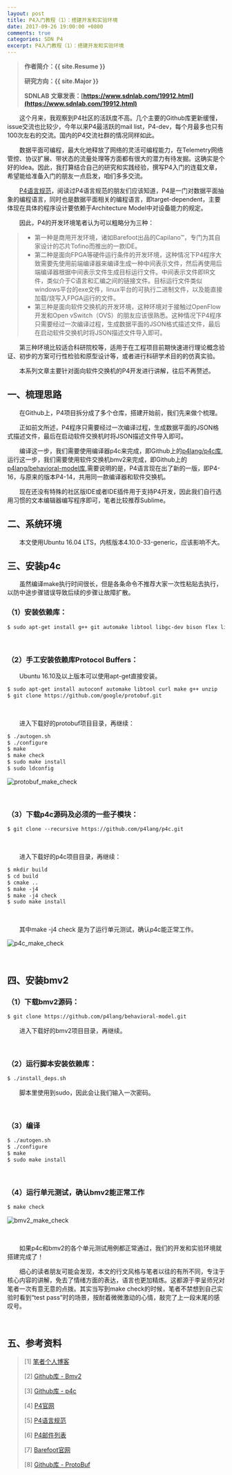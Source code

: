 ```yaml
---
layout: post
title: P4入门教程（1）：搭建开发和实验环境
date: 2017-09-26 19:00:00 +0800
comments: true
categories: SDN P4
excerpt: P4入门教程（1）：搭建开发和实验环境
---
```


> **作者简介：{{ site.Resume }}**
> 
> **研究方向：{{ site.Major }}**
> 
> **SDNLAB 文章发表：[https://www.sdnlab.com/19912.html](https://www.sdnlab.com/19912.html)**

　　这个月来，我观察到P4社区的活跃度不高。几个主要的Github库更新缓慢，issue交流也比较少，今年以来P4最活跃的mail list，P4-dev，每个月最多也只有100次左右的交流。国内的P4交流社群的情况同样如此。

　　数据平面可编程，最大化地释放了网络的灵活可编程能力，在Telemetry网络管控、协议扩展、带状态的流量处理等方面都有很大的潜力有待发掘。这确实是个好的Idea。因此，我打算结合自己的研究和实践经验，撰写P4入门的连载文章，希望能给准备入门的朋友一点启发，咱们多多交流。

　　[P4语言规范](https://p4lang.github.io/p4-spec/)，阅读过P4语言规范的朋友们应该知道，P4是一门对数据平面抽象的编程语言，同时也是数据平面相关的编程语言，即target-dependent，主要体现在具体的程序设计要依赖于Architecture Model中对设备能力的规定。

　　因此，P4的开发环境笔者认为可以粗略分为三种：

> * 第一种是商用开发环境，诸如Barefoot出品的Capilano™，专门为其自家设计的芯片Tofino而推出的一款IDE。
> * 第二种是面向FPGA等硬件运行条件的开发环境，这种情况下P4程序大致需要先使用前端编译器来编译生成一种中间表示文件，然后再使用后端编译器根据中间表示文件生成目标运行文件。中间表示文件即IR文件，类似介于C语言和汇编之间的链接文件。目标运行文件类似windows平台的exe文件，linux平台的可执行二进制文件，以及能直接加载/烧写入FPGA运行的文件。
> * 第三种是面向软件交换机的开发环境，这种环境对于接触过OpenFlow开发和Open vSwitch（OVS）的朋友应该很熟悉。这种情况下P4程序只需要经过一次编译过程，生成数据平面的JSON格式描述文件，最后在启动软件交换机时将JSON描述文件导入即可。

　　第三种环境比较适合科研院校等，适用于在工程项目前期快速进行理论概念验证、初步的方案可行性检验和原型设计等，或者进行科研学术目的的仿真实验。

　　本系列文章主要针对面向软件交换机的P4开发进行讲解，往后不再赘述。

## 一、梳理思路

　　在Github上，P4项目拆分成了多个仓库，搭建开始前，我们先来做个梳理。

　　正如前文所述，P4程序只需要经过一次编译过程，生成数据平面的JSON格式描述文件，最后在启动软件交换机时将JSON描述文件导入即可。

　　编译这一步，我们需要使用编译器p4c来完成，即Github上的[p4lang/p4c库](https://github.com/p4lang/p4c),运行这一步，我们需要使用软件交换机bmv2来完成，即Github上的[p4lang/behavioral-model库](https://github.com/p4lang/behavioral-model),需要说明的是，P4语言现在出了新的一版，即P4-16，与原来的版本P4-14，共用同一款编译器和软件交换机。

　　现在还没有特殊的社区版IDE或者IDE插件用于支持P4开发，因此我们自行选用习惯的文本编辑器编写程序即可，笔者比较推荐Sublime。

## 二、系统环境

　　本文使用Ubuntu 16.04 LTS，内核版本4.10.0-33-generic，应该影响不大。

## 三、安装p4c

　　虽然编译make执行时间很长，但是各条命令不推荐大家一次性粘贴去执行，以防中途步骤错误导致后续的步骤让故障扩散。

### （1）安装依赖库：

```xml
$ sudo apt-get install g++ git automake libtool libgc-dev bison flex libfl-dev libgmp-dev libboost-dev libboost-iostreams-dev pkg-config python python-scapy python-ipaddr tcpdump cmake
```

<br />

### （2）手工安装依赖库Protocol Buffers：

　　Ubuntu 16.10及以上版本可以使用apt-get直接安装。

```xml
$ sudo apt-get install autoconf automake libtool curl make g++ unzip
$ git clone https://github.com/google/protobuf.git
```

<br />

　　进入下载好的protobuf项目目录，再继续：

```xml
$ ./autogen.sh
$ ./configure
$ make
$ make check
$ sudo make install
$ sudo ldconfig
```

![protobuf_make_check](/resources/picture/2017/09/P4T1/protobufMakeCheck.png)

<br />

### （3）下载p4c源码及必须的一些子模块：

```xml
$ git clone --recursive https://github.com/p4lang/p4c.git
```

<br />

　　进入下载好的p4c项目目录，再继续：

```xml
$ mkdir build
$ cd build
$ cmake ..
$ make -j4
$ make -j4 check
$ sudo make install
```

<br />

　　其中make -j4 check 是为了运行单元测试，确认p4c能正常工作。

![p4c_make_check](/resources/picture/2017/09/P4T1/p4cMakeCheck.png)

<br />

## 四、安装bmv2

### （1）下载bmv2源码：

```xml
$ git clone https://github.com/p4lang/behavioral-model.git
```

　　进入下载好的bmv2项目目录，再继续。

<br />

### （2）运行脚本安装依赖库：

```xml
$ ./install_deps.sh
```

　　脚本里使用到sudo，因此会让我们输入一次密码。

<br />

### （3）编译

```xml
$ ./autogen.sh
$ ./configure
$ make
$ sudo make install
```

<br />

### （4）运行单元测试，确认bmv2能正常工作

```xml
$ make check
```

![bmv2_make_check](/resources/picture/2017/09/P4T1/bmv2MakeCheck.png)

<br />

　　如果p4c和bmv2的各个单元测试用例都正常通过，我们的开发和实验环境就搭建完成了！

　　细心的读者朋友可能会发现，本文的行文风格与笔者以往的有所不同，专注于核心内容的讲解，免去了情绪方面的表达，语言也更加精炼。这都源于李呈师兄对笔者一次有意无意的点拨。其实当写到make check的时候，笔者不禁想到自己实验时看到“test pass”时的场景，按耐着微微激动的心情，敲完了上一段末尾的感叹号。

<br />

## 五、参考资料

> [1] [笔者个人博客](http://www.maojianwei.com/)
> 
> [2] [Github库 - Bmv2](https://github.com/p4lang/behavioral-model)
> 
> [3] [Github库 - p4c](https://github.com/p4lang/p4c)
> 
> [4] [P4官网](http://p4.org/)
> 
> [5] [P4语言规范](https://p4lang.github.io/p4-spec/)
> 
> [6] [P4邮件列表](http://lists.p4.org/mailman/listinfo/)
> 
> [7] [Barefoot官网](https://www.barefootnetworks.com/technology/)
> 
> [8] [Github库 - ProtoBuf](https://github.com/google/protobuf/blob/master/src/README.md)
